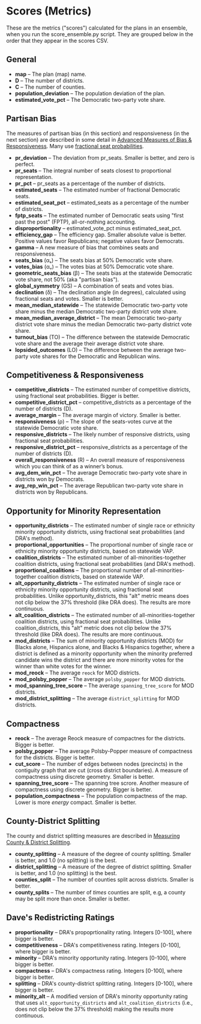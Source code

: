 # Scores (Metrics)

These are the metrics ("scores") calculated for the plans in an ensemble, when you run the score_ensemble.py script. 
They are grouped below in the order that they appear in the scores CSV.

## General

*   **map** &ndash; The plan (map) name.
*   **D** &ndash; The number of districts.
*   **C** &ndash; The number of counties.
*   **population_deviation** &ndash; The population deviation of the plan.
*   **estimated_vote_pct** &ndash; The Democratic two-party vote share.

## Partisan Bias

The measures of partisan bias (in this section) and responsiveness (in the next section) are described in some detail in
[Advanced Measures of Bias &amp; Responsiveness](https://medium.com/dra-2020/advanced-measures-of-bias-responsiveness-c1bf182d29a9).
Many use [fractional seat probabilities](https://lipid.phys.cmu.edu/nagle/Technical/FractionalSeats2.pdf).

*   **pr_deviation** &ndash; The deviation from pr_seats. Smaller is better, and zero is perfect.
*   **pr_seats** &ndash; The integral number of seats closest to proportional representation.
*   **pr_pct** &ndash; pr_seats as a percentage of the number of districts.
*   **estimated_seats** &ndash; The estimated number of fractional Democratic seats.
*   **estimated_seat_pct** &ndash; estimated_seats as a percentage of the number of districts.
*   **fptp_seats** &ndash; The estimated number of Democratic seats using "first past the post" (FPTP), all-or-nothing accounting.
*   **disproportionality** &ndash; estimated_vote_pct minus estimated_seat_pct.
*   **efficiency_gap** &ndash; The efficiency gap. Smaller absolute value is better. Positive values favor Republicans; negative values favor Democrats.
*   **gamma** &ndash; A new measure of bias that combines seats and responsiveness.
*   **seats_bias** (αₛ) &ndash; The seats bias at 50% Democratic vote share.
*   **votes_bias** (αᵥ) &ndash; The votes bias at 50% Democratic vote share.
*   **geometric_seats_bias** (β) &ndash; The seats bias at the statewide Democratic vote share, not 50% (aka "partisan bias").
*   **global_symmetry** (GS) &ndash; A combination of seats and votes bias.
*   **declination** (δ) &ndash; The declination angle (in degrees), calculated using fractional seats and votes. Smaller is better.
*   **mean_median_statewide** &ndash; The statewide Democratic two-party vote share minus the median Democratic two-party district vote share.
*   **mean_median_average_district** &ndash; The mean Democratic two-party district vote share minus the median Democratic two-party district vote share.
*   **turnout_bias** (TO) &ndash; The difference between the statewide Democratic vote share and the average their average district vote share.
*   **lopsided_outcomes** (LO) &ndash; The difference between the average two-party vote shares for the Democratic and Republican wins.

## Competitiveness & Responsiveness

*   **competitive_districts** &ndash; The estimated number of competitive districts, using fractional seat probabilities. Bigger is better.
*   **competitive_district_pct** &ndash; competitive_districts as a percentage of the number of districts (D).
*   **average_margin** &ndash; The average margin of victory. Smaller is better.
*   **responsiveness** (ρ) &ndash; The slope of the seats-votes curve at the statewide Democratic vote share.
*   **responsive_districts** &ndash; The likely number of responsive districts, using fractional seat probabilities.
*   **responsive_district_pct** &ndash; responsive_districts as a percentage of the number of districts (D).
*   **overall_responsiveness** (R) &ndash; An overall measure of responsiveness which you can think of as a winner’s bonus.
*   **avg_dem_win_pct** &ndash; The average Democratic two-party vote share in districts won by Democrats.
*   **avg_rep_win_pct** &ndash; The average Republican two-party vote share in districts won by Republicans.

## Opportunity for Minority Representation

*   **opportunity_districts** &ndash; The estimated number of single race or ethnicity minority opportunity districts, using fractional seat probabilities (and DRA's method).
*   **proportional_opportunities** &ndash; The proportional number of single race or ethnicity minority opportunity districts, based on statewide VAP.
*   **coalition_districts** &ndash; The estimated number of all-minorities-together coalition districts, using fractional seat probabilities (and DRA's method).
*   **proportional_coalitions** &ndash; The proportional number of all-minorities-together coalition districts, based on statewide VAP.
*   **alt_opportunity_districts** &ndash; The estimated number of single race or ethnicity minority opportunity districts, using fractional seat probabilities. Unlike opportunity_districts, this "alt" metric means does not clip below the 37% threshold (like DRA does). The results are more continuous.
*   **alt_coalition_districts** &ndash; The estimated number of all-minorities-together coalition districts, using fractional seat probabilities. Unlike coalition_districts, this "alt" metric does not clip below the 37% threshold (like DRA does). The results are more continuous.
*   **mod_districts** &ndash; The sum of minority opportunity districts (MOD) for Blacks alone, Hispanics alone, and Blacks & Hispanics together, where a district is defined as a minority opportunity when the minority preferred candidate wins the district and there are more minority votes for the winner than white votes for the winner.
*   **mod_reock** &ndash; The average `reock` for MOD districts.
*   **mod_polsby_popper** &ndash; The average `polsby_popper` for MOD districts.
*   **mod_spanning_tree_score** &ndash; The average `spanning_tree_score` for MOD districts.
*   **mod_district_splitting** &ndash; The average `district_splitting` for MOD districts.

## Compactness

*   **reock** &ndash; The average Reock measure of compactnes for the districts. Bigger is better.
*   **polsby_popper** &ndash; The average Polsby-Popper measure of compactness for the districts. Bigger is better.
*   **cut_score** &ndash; The number of edges between nodes (precincts) in the contiguity graph that are cut (cross district boundaries). A measure of compactness using discrete geometry. Smaller is better.
*   **spanning_tree_score** &ndash; The spanning tree scrore. Another measure of compactness using discrete geometry. Bigger is better.
*   **population_compactness** &ndash; The population compactness of the map. Lower is more *energy* compact. Smaller is better.

## County-District Splitting

The county and district splitting measures are described in
[Measuring County &amp; District Splitting](https://medium.com/dra-2020/measuring-county-district-splitting-48a075bcce39).

*   **county_splitting** &ndash; A measure of the degree of county splitting. Smaller is better, and 1.0 (no splitting) is the best.
*   **district_splitting** &ndash; A measure of the degree of district splitting. Smaller is better, and 1.0 (no splitting) is the best.
*   **counties_split** &ndash; The number of counties split across districts. Smaller is better.
*   **county_splits** &ndash; The number of *times* counties are split, e.g, a county may be split more than once. Smaller is better.

## Dave's Redistricting Ratings

*   **proportionality** &ndash; DRA's propoprtionality rating. Integers [0-100], where bigger is better.
*   **competitiveness** &ndash; DRA's competitiveness rating. Integers [0-100], where bigger is better.
*   **minority** &ndash; DRA's minority opportunity rating. Integers [0-100], where bigger is better.
*   **compactness** &ndash; DRA's compactness rating. Integers [0-100], where bigger is better.
*   **splitting** &ndash; DRA's county-district splitting rating. Integers [0-100], where bigger is better.
*   **minority_alt** &ndash; A modified version of DRA's minority opportunity rating that uses `alt_opportunity_districts` and `alt_coalition_districts` (i.e., does not clip below the 37% threshold) making the results more continuous.